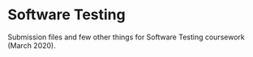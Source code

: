 # Software Testing

Submission files and few other things for Software Testing coursework (March 2020). 
